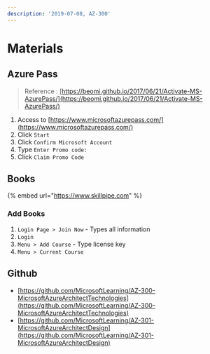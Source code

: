 ```yaml
---
description: '2019-07-08, AZ-300'
---
```


# Materials

## Azure Pass

> Reference : [https://beomi.github.io/2017/06/21/Activate-MS-AzurePass/](https://beomi.github.io/2017/06/21/Activate-MS-AzurePass/)

1. Access to [https://www.microsoftazurepass.com/](https://www.microsoftazurepass.com/)
2. Click `Start`
3. Click `Confirm Microsoft Account`
4. Type `Enter Promo code:`
5. Click `Claim Promo Code`

## Books

{% embed url="https://www.skillpipe.com" %}

### Add Books

1. `Login Page > Join Now` - Types all information
2. `Login`
3. `Menu > Add Course` - Type license key
4. `Menu > Current Course`

## Github

* [https://github.com/MicrosoftLearning/AZ-300-MicrosoftAzureArchitectTechnologies](https://github.com/MicrosoftLearning/AZ-300-MicrosoftAzureArchitectTechnologies)
* [https://github.com/MicrosoftLearning/AZ-301-MicrosoftAzureArchitectDesign](https://github.com/MicrosoftLearning/AZ-301-MicrosoftAzureArchitectDesign)



